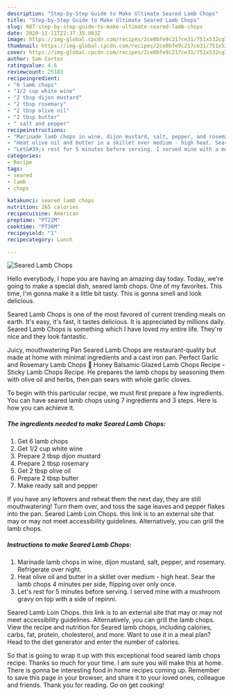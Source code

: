 ```yaml
---
description: "Step-by-Step Guide to Make Ultimate Seared Lamb Chops"
title: "Step-by-Step Guide to Make Ultimate Seared Lamb Chops"
slug: 987-step-by-step-guide-to-make-ultimate-seared-lamb-chops
date: 2020-11-11T22:37:35.883Z
image: https://img-global.cpcdn.com/recipes/2ce0bfe9c217ce31/751x532cq70/seared-lamb-chops-recipe-main-photo.jpg
thumbnail: https://img-global.cpcdn.com/recipes/2ce0bfe9c217ce31/751x532cq70/seared-lamb-chops-recipe-main-photo.jpg
cover: https://img-global.cpcdn.com/recipes/2ce0bfe9c217ce31/751x532cq70/seared-lamb-chops-recipe-main-photo.jpg
author: Sam Cortez
ratingvalue: 4.6
reviewcount: 25183
recipeingredient:
- "6 lamb chops"
- "1/2 cup white wine"
- "2 tbsp dijon mustard"
- "2 tbsp rosemary"
- "2 tbsp olive oil"
- "2 tbsp butter"
- " salt and pepper"
recipeinstructions:
- "Marinade lamb chops in wine, dijon mustard, salt, pepper, and rosemary. Refrigerate over night."
- "Heat olive oil and butter in a skillet over medium - high heat. Sear the lamb chops 4 minutes per side, flipping over only once."
- "Let&#39;s rest for 5 minutes before serving. I served mine with a mushroom gravy on top with a side of repinni."
categories:
- Recipe
tags:
- seared
- lamb
- chops

katakunci: seared lamb chops 
nutrition: 265 calories
recipecuisine: American
preptime: "PT22M"
cooktime: "PT36M"
recipeyield: "1"
recipecategory: Lunch

---
```



![Seared Lamb Chops](https://img-global.cpcdn.com/recipes/2ce0bfe9c217ce31/751x532cq70/seared-lamb-chops-recipe-main-photo.jpg)

Hello everybody, I hope you are having an amazing day today. Today, we're going to make a special dish, seared lamb chops. One of my favorites. This time, I'm gonna make it a little bit tasty. This is gonna smell and look delicious.

Seared Lamb Chops is one of the most favored of current trending meals on earth. It's easy, it's fast, it tastes delicious. It is appreciated by millions daily. Seared Lamb Chops is something which I have loved my entire life. They're nice and they look fantastic.

Juicy, mouthwatering Pan Seared Lamb Chops are restaurant-quality but made at home with minimal ingredients and a cast iron pan. Perfect Garlic and Rosemary Lamb Chops 🥩 Honey Balsamic Glazed Lamb Chops Recipe - Sticky Lamb Chops Recipe. He prepares the lamb chops by seasoning them with olive oil and herbs, then pan sears with whole garlic cloves.


To begin with this particular recipe, we must first prepare a few ingredients. You can have seared lamb chops using 7 ingredients and 3 steps. Here is how you can achieve it.

<!--inarticleads1-->

##### The ingredients needed to make Seared Lamb Chops:

1. Get 6 lamb chops
1. Get 1/2 cup white wine
1. Prepare 2 tbsp dijon mustard
1. Prepare 2 tbsp rosemary
1. Get 2 tbsp olive oil
1. Prepare 2 tbsp butter
1. Make ready  salt and pepper


If you have any leftovers and reheat them the next day, they are still mouthwatering! Turn them over, and toss the sage leaves and pepper flakes into the pan. Seared Lamb Loin Chops. this link is to an external site that may or may not meet accessibility guidelines. Alternatively, you can grill the lamb chops. 

<!--inarticleads2-->

##### Instructions to make Seared Lamb Chops:

1. Marinade lamb chops in wine, dijon mustard, salt, pepper, and rosemary. Refrigerate over night.
1. Heat olive oil and butter in a skillet over medium - high heat. Sear the lamb chops 4 minutes per side, flipping over only once.
1. Let&#39;s rest for 5 minutes before serving. I served mine with a mushroom gravy on top with a side of repinni.


Seared Lamb Loin Chops. this link is to an external site that may or may not meet accessibility guidelines. Alternatively, you can grill the lamb chops. View the recipe and nutrition for Seared lamb chops, including calories, carbs, fat, protein, cholesterol, and more. Want to use it in a meal plan? Head to the diet generator and enter the number of calories. 

So that is going to wrap it up with this exceptional food seared lamb chops recipe. Thanks so much for your time. I am sure you will make this at home. There is gonna be interesting food in home recipes coming up. Remember to save this page in your browser, and share it to your loved ones, colleague and friends. Thank you for reading. Go on get cooking!
